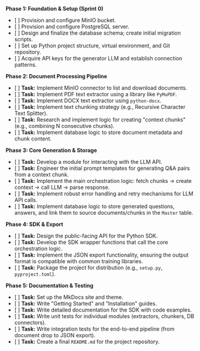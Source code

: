**Phase 1: Foundation & Setup (Sprint 0\)**

* \[ \] Provision and configure MinIO bucket.  
* \[ \] Provision and configure PostgreSQL server.  
* \[ \] Design and finalize the database schema; create initial migration scripts.  
* \[ \] Set up Python project structure, virtual environment, and Git repository.  
* \[ \] Acquire API keys for the generator LLM and establish connection patterns.

**Phase 2: Document Processing Pipeline**

* \[ \] **Task:** Implement MinIO connector to list and download documents.  
* \[ \] **Task:** Implement PDF text extractor using a library like `PyMuPDF`.  
* \[ \] **Task:** Implement DOCX text extractor using `python-docx`.  
* \[ \] **Task:** Implement text chunking strategy (e.g., Recursive Character Text Splitter).  
* \[ \] **Task:** Research and implement logic for creating "context chunks" (e.g., combining N consecutive chunks).  
* \[ \] **Task:** Implement database logic to store document metadata and chunk content.

**Phase 3: Core Generation & Storage**

* \[ \] **Task:** Develop a module for interacting with the LLM API.  
* \[ \] **Task:** Engineer the initial prompt templates for generating Q\&A pairs from a context chunk.  
* \[ \] **Task:** Implement the main orchestration logic: fetch chunks \-\> create context \-\> call LLM \-\> parse response.  
* \[ \] **Task:** Implement robust error handling and retry mechanisms for LLM API calls.  
* \[ \] **Task:** Implement database logic to store generated questions, answers, and link them to source documents/chunks in the `Master` table.

**Phase 4: SDK & Export**

* \[ \] **Task:** Design the public-facing API for the Python SDK.  
* \[ \] **Task:** Develop the SDK wrapper functions that call the core orchestration logic.  
* \[ \] **Task:** Implement the JSON export functionality, ensuring the output format is compatible with common training libraries.  
* \[ \] **Task:** Package the project for distribution (e.g., `setup.py`, `pyproject.toml`).

**Phase 5: Documentation & Testing**

* \[ \] **Task:** Set up the MkDocs site and theme.  
* \[ \] **Task:** Write "Getting Started" and "Installation" guides.  
* \[ \] **Task:** Write detailed documentation for the SDK with code examples.  
* \[ \] **Task:** Write unit tests for individual modules (extractors, chunkers, DB connectors).  
* \[ \] **Task:** Write integration tests for the end-to-end pipeline (from document drop to JSON export).  
* \[ \] **Task:** Create a final `README.md` for the project repository.

